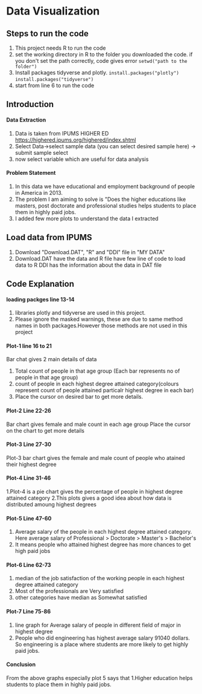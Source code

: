 # Data Visualization

## Steps to run the code
1. This project needs R to run the code
2. set the working directory in R to the folder you downloaded the code. if you don't set the path correctly, code gives error
`setwd("path to the folder")`
4. Install packages tidyverse and plotly.
 `install.packages("plotly")`
 `install.packages("tidyverse")`
3. start from line 6 to run the code


## Introduction

#### Data Extraction
1. Data is taken from IPUMS HIGHER ED https://highered.ipums.org/highered/index.shtml
2. Select Data->select sample data (you can select desired sample here) -> submit sample select
3. now select variable which are useful for data analysis

#### Problem Statement
1. In this data we have educational and employment background of people in America in 2013.
2. The problem I am aiming to solve is "Does the higher educations like masters, post doctorate and professional studies helps students to  place them in highly paid jobs.
3. I added few more plots to understand the data I extracted 


## Load data from IPUMS
1. Download "Download.DAT", "R" and "DDI" file in "MY DATA"
2. Download.DAT have the data and R file have few line of code to load data to R DDI has the information about the data in DAT file

## Code Explanation

#### loading packges line 13-14
1. libraries plotly and tidyverse are used in this project.
2. Please ignore the masked warnings, these are due to same method names in both packages.However those methods are not used in this project

#### Plot-1  line 16 to 21
Bar chat gives 2 main details of data
1. Total count of people in that age group (Each bar represents no of people in that age group)
2. count of people in each highest degree attained category(colours represent count of people attained particalr highest degree in each bar)
3. Place the cursor on desired bar to get more details.

#### Plot-2 Line 22-26
Bar chart gives female and male count in each age group
Place the cursor on the chart to get more details

#### Plot-3 Line 27-30
Plot-3 bar chart gives the female and male count of people who atained their highest degree

#### Plot-4 Line 31-46
1.Plot-4 is a pie chart gives the percentage of people in highest degree attained category
2.This plots gives a good idea about how data is distributed amoung highest degrees

#### Plot-5 Line 47-60
1. Average salary of the people in each highest degree attained category.
Here average salary of Professional > Doctorate > Master's > Bachelor's
2. It means people who attained highest degree has more chances to get high paid jobs

#### Plot-6 Line 62-73
1. median of the job satisfaction of the working people in each highest degree attained category
2. Most of the professionals are Very satisfied
3. other categories have median as Somewhat satisfied

#### Plot-7 Line 75-86
1. line graph for Average salary of people in different field of major in highest degree
2. People who did engineering has highest average salary 91040 dollars. So engineering is a place where students are more likely to get highly paid jobs.

#### Conclusion
From the above graphs especially plot 5 says that
1.Higher education helps students to place them in highly paid jobs.



